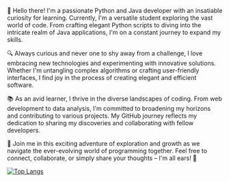 👋 Hello there! I'm a passionate Python and Java developer with an insatiable curiosity for learning. Currently, I'm a versatile student exploring the vast world of code. From crafting elegant Python scripts to diving into the intricate realm of Java applications, I'm on a constant journey to expand my skills.

🔍 Always curious and never one to shy away from a challenge, I love embracing new technologies and experimenting with innovative solutions. Whether I'm untangling complex algorithms or crafting user-friendly interfaces, I find joy in the process of creating elegant and efficient software.

📚 As an avid learner, I thrive in the diverse landscapes of coding. From web development to data analysis, I'm committed to broadening my horizons and contributing to various projects. My GitHub journey reflects my dedication to sharing my discoveries and collaborating with fellow developers.

🌟 Join me in this exciting adventure of exploration and growth as we navigate the ever-evolving world of programming together. Feel free to connect, collaborate, or simply share your thoughts – I'm all ears! 🚀

<p align="center">
  
[![Top Langs](https://github-readme-stats.vercel.app/api/top-langs/?username=waterfox-dev&layout=donut-vertical)](https://github.com/anuraghazra/github-readme-stats)

</p>


<!--
**waterfox-dev/waterfox-dev** is a ✨ _special_ ✨ repository because its `README.md` (this file) appears on your GitHub profile.

Here are some ideas to get you started:

- 🔭 I’m currently working on ...
- 🌱 I’m currently learning ...
- 👯 I’m looking to collaborate on ...
- 🤔 I’m looking for help with ...
- 💬 Ask me about ...
- 📫 How to reach me: ...
- 😄 Pronouns: ...
- ⚡ Fun fact: ...
-->

